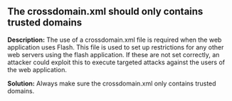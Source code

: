 
The crossdomain.xml should only contains trusted domains 
-------

**Description:**
The use of a crossdomain.xml file is required when the web application uses Flash.
This file is used to set up restrictions for any other web servers using the flash application. 
If these are not set correctly, an attacker could exploit this to execute targeted attacks against the users
of the web application.
  


**Solution:**
Always make sure the crossdomain.xml only contains trusted domains.

	